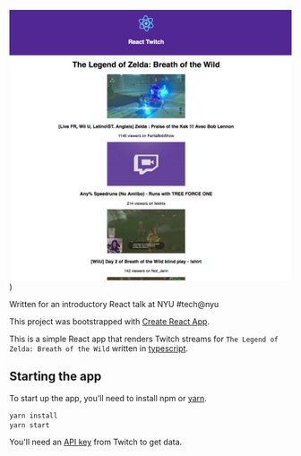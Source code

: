 ![Breath of the Wild streams](./demo.png?raw=true))

Written for an introductory React talk at NYU #tech@nyu

This project was bootstrapped with [Create React App](https://github.com/facebookincubator/create-react-app).

This is a simple React app that renders Twitch streams for `The Legend of Zelda: Breath of the Wild` written in [typescript](typescriptlang.org).

## Starting the app

To start up the app, you'll need to install npm or [yarn](https://yarnpkg.com/en/).

```sh
yarn install
yarn start
```

You'll need an [API key](https://www.twitch.tv/kraken/oauth2/clients/new) from Twitch to get data.






